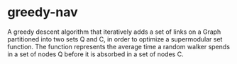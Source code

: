 # greedy-nav
A greedy descent algorithm that iteratively adds a set of links on a Graph partitioned into two sets Q and C, in order to optimize a supermodular set function. The function represents the average time a random walker spends in a set of nodes Q before it is absorbed in a set of nodes C. 
